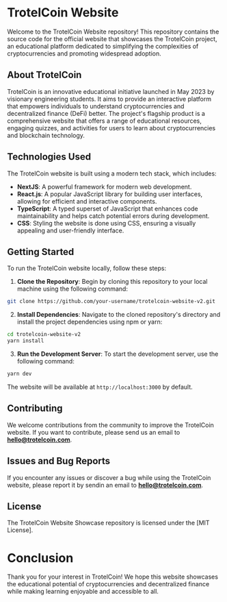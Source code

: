 # TrotelCoin Website 

Welcome to the TrotelCoin Website repository! This repository contains the source code for the official website that showcases the TrotelCoin project, an educational platform dedicated to simplifying the complexities of cryptocurrencies and promoting widespread adoption.

## About TrotelCoin

TrotelCoin is an innovative educational initiative launched in May 2023 by visionary engineering students. It aims to provide an interactive platform that empowers individuals to understand cryptocurrencies and decentralized finance (DeFi) better. The project's flagship product is a comprehensive website that offers a range of educational resources, engaging quizzes, and activities for users to learn about cryptocurrencies and blockchain technology.

## Technologies Used

The TrotelCoin website is built using a modern tech stack, which includes:

- **NextJS**: A powerful framework for modern web development.
- **React.js**: A popular JavaScript library for building user interfaces, allowing for efficient and interactive components.
- **TypeScript**: A typed superset of JavaScript that enhances code maintainability and helps catch potential errors during development.
- **CSS**: Styling the website is done using CSS, ensuring a visually appealing and user-friendly interface.

## Getting Started

To run the TrotelCoin website locally, follow these steps:

1. **Clone the Repository**: Begin by cloning this repository to your local machine using the following command:

```bash
git clone https://github.com/your-username/trotelcoin-website-v2.git
```

2. **Install Dependencies**: Navigate to the cloned repository's directory and install the project dependencies using npm or yarn:

```bash
cd trotelcoin-website-v2
yarn install
```

3. **Run the Development Server**: To start the development server, use the following command:

```bash
yarn dev
```

The website will be available at `http://localhost:3000` by default.

## Contributing

We welcome contributions from the community to improve the TrotelCoin website. If you want to contribute, please send us an email to **hello@trotelcoin.com**.

## Issues and Bug Reports

If you encounter any issues or discover a bug while using the TrotelCoin website, please report it by sendin an email to **hello@trotelcoin.com**.

## License

The TrotelCoin Website Showcase repository is licensed under the [MIT License].

# Conclusion

Thank you for your interest in TrotelCoin! We hope this website showcases the educational potential of cryptocurrencies and decentralized finance while making learning enjoyable and accessible to all.

